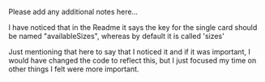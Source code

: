 Please add any additional notes here…

I have noticed that in the Readme it says the key for the single card should be named "availableSizes", whereas by default it is called 'sizes'

Just mentioning that here to say that I noticed it and if it was important, I would have changed the code to reflect this, but I just focused my time on other things I felt were more important.
